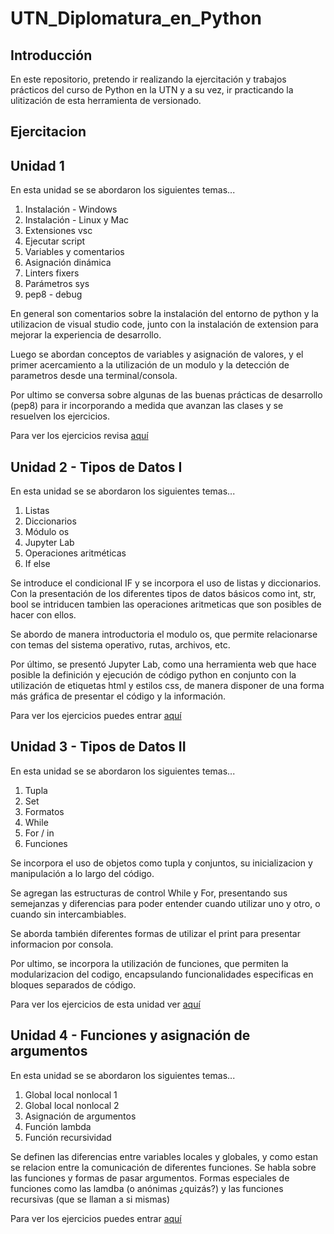 # UTN_Diplomatura_en_Python

## Introducción

En este repositorio, pretendo ir realizando la ejercitación y trabajos prácticos del curso de Python en la UTN y a su vez, ir practicando la ulitización de esta herramienta de versionado.

## Ejercitacion

## Unidad 1

En esta unidad se se abordaron los siguientes temas...
1. Instalación - Windows
2. Instalación - Linux y Mac
3. Extensiones vsc
4. Ejecutar script
5. Variables y comentarios
6. Asignación dinámica
7. Linters fixers
8. Parámetros sys
9. pep8 - debug

En general son comentarios sobre la instalación del entorno de python y la utilizacion de visual studio code, junto con la instalación de extension para mejorar la experiencia de desarrollo.

Luego se abordan conceptos de variables y asignación de valores, y el primer acercamiento a la utilización de un modulo y la detección de parametros desde una terminal/consola.

Por ultimo se conversa sobre algunas de las buenas prácticas de desarrollo (pep8) para ir incorporando a medida que avanzan las clases y se resuelven los ejercicios.
 
Para ver los ejercicios revisa [aquí](src/unidad_01/README.md)

## Unidad 2 - Tipos de Datos I

En esta unidad se se abordaron los siguientes temas...

1. Listas
2. Diccionarios
3. Módulo os
4. Jupyter Lab
5. Operaciones aritméticas
6. If else

Se introduce el condicional IF y se incorpora el uso de listas y diccionarios. Con la presentación de los diferentes tipos de datos básicos como int, str, bool se intriducen tambien las operaciones aritmeticas que son posibles de hacer con ellos.

Se abordo de manera introductoria el modulo os, que permite relacionarse con temas del sistema operativo, rutas, archivos, etc.

Por último, se presentó Jupyter Lab, como una herramienta web que hace posible la definición y ejecución de código python en conjunto con la utilización de etiquetas html y estilos css, de manera disponer de una forma más gráfica de presentar el código y la información.

Para ver los ejercicios puedes entrar [aquí](src/unidad_02/README.md)

## Unidad 3 - Tipos de Datos II

En esta unidad se se abordaron los siguientes temas...

1. Tupla
2. Set
3. Formatos
4. While
5. For / in
6. Funciones

Se incorpora el uso de objetos como tupla y conjuntos, su inicializacion y manipulación a lo largo del código.

Se agregan las estructuras de control While y For, presentando sus semejanzas y diferencias para poder entender cuando utilizar uno y otro, o cuando sin intercambiables.

Se aborda también diferentes formas de utilizar el print para presentar informacion por consola.

Por ultimo, se incorpora la utilización de funciones, que permiten la modularizacion del codigo, encapsulando funcionalidades especificas en bloques separados de código.

Para ver los ejercicios de esta unidad ver [aquí](src/unidad_03/README.md)

## Unidad 4 - Funciones y asignación de argumentos

En esta unidad se se abordaron los siguientes temas...

1. Global local nonlocal 1
2. Global local nonlocal 2
3. Asignación de argumentos
4. Función lambda
5. Función recursividad

Se definen las diferencias entre variables locales y globales, y como estan se relacion entre la comunicación de diferentes funciones. 
Se habla sobre las funciones y formas de pasar argumentos. Formas especiales de funciones como las lamdba (o anónimas ¿quizás?) y las funciones recursivas (que se llaman a si mismas)

Para ver los ejercicios puedes entrar [aquí](src/unidad_04/README.md)